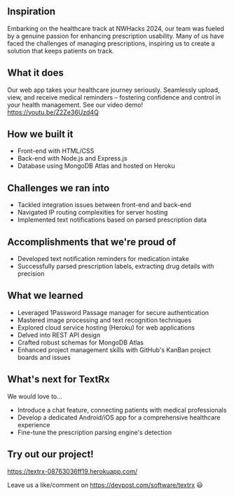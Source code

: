 ## Inspiration
Embarking on the healthcare track at NWHacks 2024, our team was fueled by a genuine passion for enhancing prescription usability. Many of us have faced the challenges of managing prescriptions, inspiring us to create a solution that keeps patients on track.

## What it does
Our web app takes your healthcare journey seriously. Seamlessly upload, view, and receive medical reminders – fostering confidence and control in your health management. See our video demo! https://youtu.be/Z2Ze36Uzd4Q

## How we built it
* Front-end with HTML/CSS
* Back-end with Node.js and Express.js
* Database using MongoDB Atlas and hosted on Heroku

## Challenges we ran into
* Tackled integration issues between front-end and back-end
* Navigated IP routing complexities for server hosting
* Implemented text notifications based on parsed prescription data

## Accomplishments that we're proud of
* Developed text notification reminders for medication intake
* Successfully parsed prescription labels, extracting drug details with precision

## What we learned
* Leveraged 1Password Passage manager for secure authentication
* Mastered image processing and text recognition techniques
* Explored cloud service hosting (Heroku) for web applications
* Delved into REST API design
* Crafted robust schemas for MongoDB Atlas
* Enhanced project management skills with GitHub's KanBan project boards and issues

## What's next for TextRx
We would love to...
* Introduce a chat feature, connecting patients with medical professionals
* Develop a dedicated Android/iOS app for a comprehensive healthcare experience
* Fine-tune the prescription parsing engine's detection 

## Try out our project!
https://textrx-08763036ff19.herokuapp.com/

Leave us a like/comment on https://devpost.com/software/textrx 😃
